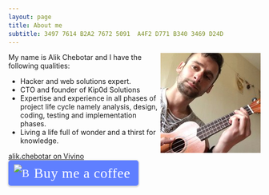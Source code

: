 ```yaml
---
layout: page
title: About me
subtitle: 3497 7614 B2A2 7672 5091  A4F2 D771 B340 3469 D24D
---
```


<img src="/assets/img/avatar.jpeg" alt="Alik Chebotar photo" style="float: right;" class="avatar">

My name is Alik Chebotar and I have the following qualities:

- Hacker and web solutions expert. 
- CTO and founder of Kip0d Solutions
- Expertise and experience in all phases of project life cycle namely analysis, design, coding, testing and implementation phases. 
- Living a life full of wonder and a thirst for knowledge.

<script async="true" src="https://www.vivino.com/external/vivino-widgets.js"></script>
<div class="vivino-widget user-profile-widget" data-vivino-user-id="alik.chebotar" data-vivino-widget-include-review="true" data-vivino-widget-layout="compact" data-vivino-widget-type="user">
<a href="https://www.vivino.com/users/alik.chebotar/latest" rel="nofollow" target="_blank">
alik.chebotar on Vivino</a>
</div>

<style>.bmc-button img{height: 34px !important;width: 35px !important;margin-bottom: 1px !important;box-shadow: none !important;border: none !important;vertical-align: middle !important;}.bmc-button{padding: 7px 15px 7px 10px !important;line-height: 35px !important;height:51px !important;text-decoration: none !important;display:inline-flex !important;color:#ffffff !important;background-color:#5F7FFF !important;border-radius: 5px !important;border: 1px solid transparent !important;padding: 7px 15px 7px 10px !important;font-size: 22px !important;letter-spacing: 0.6px !important;box-shadow: 0px 1px 2px rgba(190, 190, 190, 0.5) !important;-webkit-box-shadow: 0px 1px 2px 2px rgba(190, 190, 190, 0.5) !important;margin: 0 auto !important;font-family:'Cookie', cursive !important;-webkit-box-sizing: border-box !important;box-sizing: border-box !important;}.bmc-button:hover, .bmc-button:active, .bmc-button:focus {-webkit-box-shadow: 0px 1px 2px 2px rgba(190, 190, 190, 0.5) !important;text-decoration: none !important;box-shadow: 0px 1px 2px 2px rgba(190, 190, 190, 0.5) !important;opacity: 0.85 !important;color:#ffffff !important;}</style><link href="https://fonts.googleapis.com/css?family=Cookie" rel="stylesheet"><a class="bmc-button" target="_blank" href="https://www.buymeacoffee.com/kip0d"><img src="https://cdn.buymeacoffee.com/buttons/bmc-new-btn-logo.svg" alt="Buy me a coffee"><span style="margin-left:5px;font-size:28px !important;">Buy me a coffee</span></a>
